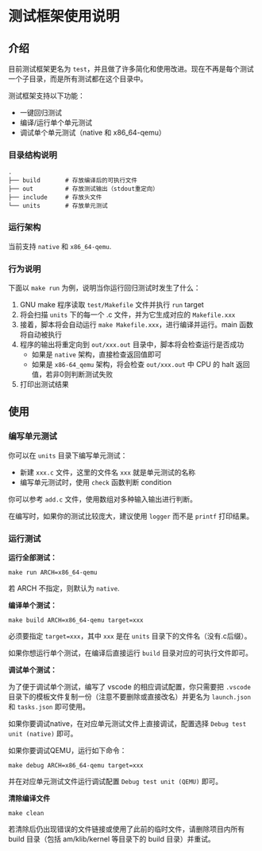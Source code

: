 # 测试框架使用说明

## 介绍

目前测试框架更名为 `test`，并且做了许多简化和使用改进。现在不再是每个测试一个子目录，而是所有测试都在这个目录中。

测试框架支持以下功能：

- 一键回归测试
- 编译/运行单个单元测试
- 调试单个单元测试（native 和 x86_64-qemu）

### 目录结构说明

```
.
├── build       # 存放编译后的可执行文件
├── out         # 存放测试输出（stdout重定向）
├── include     # 存放头文件
└── units       # 存放单元测试
```

### 运行架构

当前支持 `native` 和 `x86_64-qemu`.

### 行为说明

下面以 `make run` 为例，说明当你运行回归测试时发生了什么：

1. GNU make 程序读取 `test/Makefile` 文件并执行 `run` target
2. 将会扫描 `units` 下的每一个 .c 文件，并为它生成对应的 `Makefile.xxx`
3. 接着，脚本将会自动运行 `make Makefile.xxx`，进行编译并运行。main 函数将自动被执行
4. 程序的输出将重定向到 `out/xxx.out` 目录中，脚本将会检查运行是否成功
    - 如果是 `native` 架构，直接检查返回值即可
    - 如果是 `x86-64_qemu` 架构，将会检查 `out/xxx.out` 中 CPU 的 halt 返回值，若非0则判断测试失败
5. 打印出测试结果

## 使用

### 编写单元测试

你可以在 `units` 目录下编写单元测试：

- 新建 `xxx.c` 文件，这里的文件名 `xxx` 就是单元测试的名称
- 编写单元测试时，使用 `check` 函数判断 condition

你可以参考 `add.c` 文件，使用数组对多种输入输出进行判断。

在编写时，如果你的测试比较庞大，建议使用 `logger` 而不是 `printf` 打印结果。

### 运行测试

**运行全部测试：**

```shell
make run ARCH=x86_64-qemu
```

若 ARCH 不指定，则默认为 `native`.

**编译单个测试：**

```shell
make build ARCH=x86_64-qemu target=xxx
```

必须要指定 `target=xxx`，其中 `xxx` 是在 `units` 目录下的文件名（没有.c后缀）。

如果你想运行单个测试，在编译后直接运行 `build` 目录对应的可执行文件即可。

**调试单个测试：**

为了便于调试单个测试，编写了 vscode 的相应调试配置，你只需要把 `.vscode` 目录下的模板文件复制一份（注意不要删除或直接改名）并更名为 `launch.json` 和 `tasks.json` 即可使用。

如果你要调试native，在对应单元测试文件上直接调试，配置选择 `Debug test unit (native)` 即可。

如果你要调试QEMU，运行如下命令：

```shell
make debug ARCH=x86_64-qemu target=xxx
```

并在对应单元测试文件运行调试配置 `Debug test unit (QEMU)` 即可。

**清除编译文件**

```shell
make clean
```

若清除后仍出现错误的文件链接或使用了此前的临时文件，请删除项目内所有 build 目录（包括 am/klib/kernel 等目录下的 build 目录）并重试。

